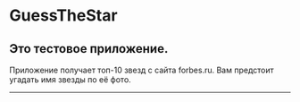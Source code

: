 # GuessTheStar
## Это тестовое приложение.
Приложение получает топ-10 звезд с сайта forbes.ru. Вам предстоит угадать имя звезды по её фото.
***
